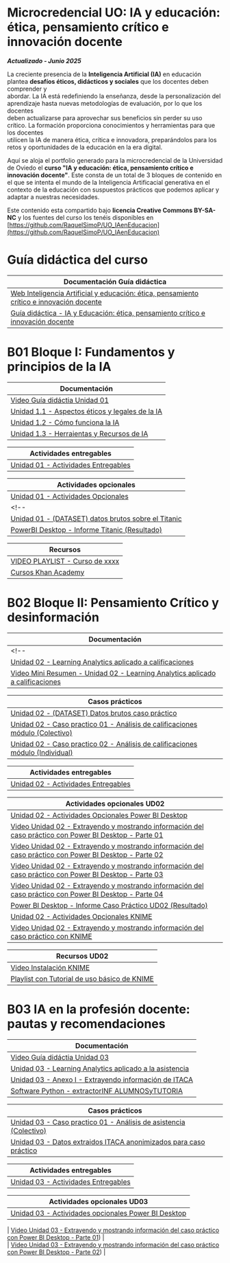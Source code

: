 # Microcredencial UO: IA y educación: ética, pensamiento crítico e innovación docente

_**Actualizado - Junio 2025**_

La creciente presencia de la **Inteligencia Artificial (IA)** en educación plantea **desafíos éticos, didácticos y sociales** que los docentes deben comprender y  
abordar. La IA está redefiniendo la enseñanza, desde la personalización del aprendizaje hasta nuevas metodologías de evaluación, por lo que los docentes  
deben actualizarse para aprovechar sus beneficios sin perder su uso crítico. La formación proporciona conocimientos y herramientas para que los docentes  
utilicen la IA de manera ética, crítica e innovadora, preparándolos para los retos y oportunidades de la educación en la era digital.

  
Aquí se aloja el portfolio generado para la microcredencial de la Universidad de Oviedo el **curso "IA y educación: ética, pensamiento crítico e innovación docente"**. Este consta de un total de 3 bloques de contenido en el que se intenta el mundo de la Inteligencia Artificacial generativa en el contexto de la educación con suspuestos prácticos que podemos aplicar y adaptar a nuestras necesidades.

Este contenido esta compartido bajo **licencia Creative Commons BY-SA-NC** y los fuentes del curso los tenéis disponibles en  
[https://github.com/RaquelSimoP/UO_IAenEducacion](https://github.com/RaquelSimoP/UO_IAenEducacion)



# Guía didáctica del curso

| Documentación Guía didáctica |
| --- |
| [Web Inteligencia Artificial y educación: ética, pensamiento crítico e innovación docente](https://www.uniovi.es/estudia/titulospropios/microcredenciales/oferta/-/asset_publisher/NCtkAT4jPSMb/content/id/11049032) |
| [Guía didáctica - IA y Educación: ética, pensamiento crítico e innovación docente](https://github.com/RaquelSimoP/UO_IAenEducacion/blob/main/FuentesCurso/MU_IA%20y%20educaci%C3%B3n.pdf) |

# B01 Bloque I: Fundamentos y principios de la IA

| Documentación  |
| --- |
| [Video Guía didáctia Unidad 01]() |
| [Unidad 1.1 - Aspectos éticos y legales de la IA]() |
| [Unidad 1.2 - Cómo funciona la IA]() |
| [Unidad 1.3 - Herraientas y Recursos de IA]() |


| Actividades entregables  |
| --- |
| [Unidad 01 - Actividades Entregables]() |

| Actividades opcionales  |
| --- |
| [Unidad 01 - Actividades Opcionales ]() |
<!-- | [Video Unidad 01 - Ejemplo uso Power BI Desktop (Proyecto Titanic)](https://www.youtube.com/watch?v=qIYYR4SbEpA) |
| [Unidad 01 - (DATASET) datos brutos sobre el Titanic](https://github.com/sergarb1/cursolearninganalytics/raw/d4346970e78204cd13b1f2e380e63bdddf4119f9/FuentesCurso/UD%2001%20-%20Introduccion%20a%20Learning%20Analytics/titanic_dataset.csv) |
| [PowerBI Desktop - Informe Titanic (Resultado)](https://github.com/sergarb1/cursolearninganalytics/raw/4e84342bc27ff2c7d714568e35b0113102854802/FuentesCurso/UD%2001%20-%20Introduccion%20a%20Learning%20Analytics/Informe-Titanic.pbix) | -->

| Recursos  |
| --- |
| [VIDEO PLAYLIST - Curso de xxxx]() |
| [Cursos Khan Academy]() |

# B02 Bloque II: Pensamiento Crítico y desinformación

| Documentación  |
| --- |
<!-- | [Video Guía didáctia Unidad 02](https://www.youtube.com/watch?v=sBMsHSWB80s&feature=youtu.be) |
| [Unidad 02 - Learning Analytics aplicado a calificaciones](https://github.com/sergarb1/CursoLearningAnalytics/raw/master/FuentesCurso/UD%2002%20-%20Learning%20Analytics%20aplicado%20a%20calificaciones/UD%2002.01%20-%20Learning%20Analytics%20aplicado%20a%20calificaciones.pdf) |
| [Video Mini Resumen - Unidad 02 - Learning Analytics aplicado a calificaciones](https://www.youtube.com/watch?v=i_dmnCIBQWA&feature=youtu.be) | -->

| Casos prácticos  |
| --- |
| [Unidad 02 - (DATASET) Datos brutos caso práctico]() |
| [Unidad 02 - Caso practico 01 - Análisis de calificaciones módulo (Colectivo)]() |
| [Unidad 02 - Caso practico 02 - Análisis de calificaciones módulo (Individual)]() |

| Actividades entregables  |
| --- |
| [Unidad 02 - Actividades Entregables]() |

| Actividades opcionales UD02 |
| --- |
| [Unidad 02 - Actividades Opcionales Power BI Desktop]() |
| [Video Unidad 02 - Extrayendo y mostrando información del caso práctico con Power BI Desktop - Parte 01](https://youtu.be/Bryfgido2pE) |
| [Video Unidad 02 - Extrayendo y mostrando información del caso práctico con Power BI Desktop - Parte 02](https://youtu.be/-eKnw_Gw0pE) |
| [Video Unidad 02 - Extrayendo y mostrando información del caso práctico con Power BI Desktop - Parte 03](https://youtu.be/fVVFFFFcAI4) |
| [Video Unidad 02 - Extrayendo y mostrando información del caso práctico con Power BI Desktop - Parte 04](https://youtu.be/tHCAt78pYZc) |
| [Power BI Desktop - Informe Caso Práctico UD02 (Resultado)](https://github.com/sergarb1/cursolearninganalytics/raw/master/FuentesCurso/UD%2002%20-%20Learning%20Analytics%20aplicado%20a%20calificaciones/CasoEstudioUD02-01.pbix) |
| [Unidad 02 - Actividades Opcionales KNIME](https://github.com/sergarb1/cursolearninganalytics/blob/d4346970e78204cd13b1f2e380e63bdddf4119f9/FuentesCurso/UD%2002%20-%20Learning%20Analytics%20aplicado%20a%20calificaciones/UD%2002.06%20-%20Actividades%20Opcionales%20KNIME.pdf) |
| [Video Unidad 02 - Extrayendo y mostrando información del caso práctico con KNIME](https://www.youtube.com/watch?v=kAPI5N9UdHA&feature=youtu.be) |

| Recursos UD02 |
| --- |
| [Video Instalación KNIME](https://www.youtube.com/watch?v=QKqHl3qeoRQ) |
| [Playlist con Tutorial de uso básico de KNIME](https://www.youtube.com/playlist?list=PLIGnb3JB-NKyMdX6fJwP1MW2DeVo-G3Cx) |

# B03 IA en la profesión docente: pautas y recomendaciones

| Documentación  |
| --- |
| [Video Guía didáctia Unidad 03](https://www.youtube.com/watch?v=DccZO6J5iGE&feature=youtu.be) |
| [Unidad 03 - Learning Analytics aplicado a la asistencia]() |
| [Unidad 03 - Anexo I - Extrayendo información de ITACA]() |
| [Software Python - extractorINF ALUMNOSyTUTORIA]() |

| Casos prácticos  |
| --- |
| [Unidad 03 - Caso practico 01 - Análisis de asistencia (Colectivo)]() |
| [Unidad 03 - Datos extraidos ITACA anonimizados para caso práctico]() |

| Actividades entregables  |
| --- |
| [Unidad 03 - Actividades Entregables]() |

| Actividades opcionales UD03 |
| --- |
| [Unidad 03 - Actividades opcionales Power BI Desktop]() |

| [Video Unidad 03 - Extrayendo y mostrando información del caso práctico con Power BI Desktop - Parte 01](https://youtu.be/1qXCUWdOrbY)) |  
| [Video Unidad 03 - Extrayendo y mostrando información del caso práctico con Power BI Desktop - Parte 02](https://youtu.be/F7Mp2b2hIiQ)) |  

